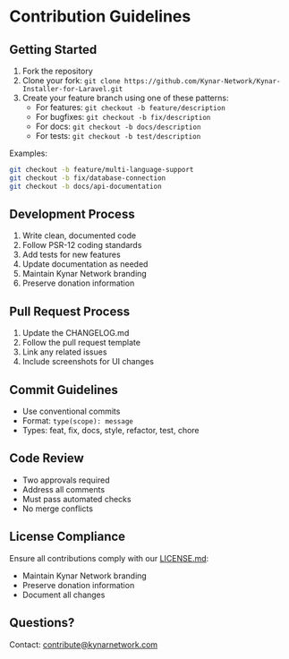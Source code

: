 # Contribution Guidelines

## Getting Started

1. Fork the repository
2. Clone your fork: `git clone https://github.com/Kynar-Network/Kynar-Installer-for-Laravel.git`
3. Create your feature branch using one of these patterns:
   - For features: `git checkout -b feature/description`
   - For bugfixes: `git checkout -b fix/description`
   - For docs: `git checkout -b docs/description`
   - For tests: `git checkout -b test/description`

Examples:
```bash
git checkout -b feature/multi-language-support
git checkout -b fix/database-connection
git checkout -b docs/api-documentation
```

## Development Process

1. Write clean, documented code
2. Follow PSR-12 coding standards
3. Add tests for new features
4. Update documentation as needed
5. Maintain Kynar Network branding
6. Preserve donation information

## Pull Request Process

1. Update the CHANGELOG.md
2. Follow the pull request template
3. Link any related issues
4. Include screenshots for UI changes

## Commit Guidelines

- Use conventional commits
- Format: `type(scope): message`
- Types: feat, fix, docs, style, refactor, test, chore

## Code Review

- Two approvals required
- Address all comments
- Must pass automated checks
- No merge conflicts

## License Compliance

Ensure all contributions comply with our [LICENSE.md](LICENSE.md):
- Maintain Kynar Network branding
- Preserve donation information
- Document all changes

## Questions?

Contact: contribute@kynarnetwork.com
